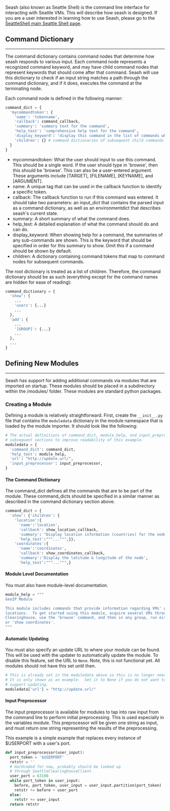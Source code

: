 Seash (also known as Seattle Shell) is the command line interface for interacting with Seattle VMs.  This will describe how seash is designed.  If you are a user interested in learning how to use Seash, please go to the [SeattleShell main Seattle Shell page](SeattleShell.md).





## Command Dictionary
----

The command dictionary contains command nodes that determine how seash responds to various input. Each command node represents a recognized command keyword, and may have child command nodes that represent keywords that should come after that command. Seash will use this dictionary to check if an input string matches a path through the command dictionary, and if it does, executes the command at the terminating node.

Each command node is defined in the following manner:

```python
command_dict = { 
  'mycommandtoken': {
    'name': 'tokenname',
    'callback': command_callback,
    'summary': 'summary text for the command',
    'help_text': 'comprehensive help text for the command',
    'display_keyword': 'display this command in the list of commands when the help command contains this display keyword.',
    'children': {} # command dictionaries of subsequent child commands
  }
}
```

 * mycommandtoken: What the user should input to use this command. This should be a single word. If the user should type in 'browse', then this should be 'browse'. This can also be a user-entered argument. These arguments include [TARGET], [FILENAME], [KEYNAME], and [ARGUMENT]. 
 * name: A unique tag that can be used in the callback function to identify a specific token.
 * callback: The callback function to run if this command was entered. It should take two parameters: an input_dict that contains the parsed input as a command dictionary, as well as an environmentdict that describes seash's current state.
 * summary: A short summary of what the command does.
 * help_text: A detailed explanation of what the command should do and can do.
 * display_keyword: When showing help for a command, the summaries of any sub-commands are shown. This is the keyword that should be specified in order for this summary to show. Omit this if a command should be shown by default.
 * children: A dictionary containing command tokens that map to command nodes for subsequent commands.

The root dictionary is treated as a list of children. Therefore, the command dictionary should be as such (everything except for the command names are hidden for ease of reading):
```python
command_dictionary = {
  'show': {
    ...
    'users': {...}
    ...
  },
  'add': {
    ...
    '[GROUP]': {...}
    ...
  },
  ...
}
```


## Defining New Modules
----

Seash has support for adding additional commands via modules that are imported on startup. These modules should be placed in a subdirectory within the /modules/ folder. These modules are standard python packages.



### Creating a Module
Defining a module is relatively straightforward.  First, create the ```__init__.py``` file that contains the ```moduledata``` dictionary in the module namespace that is loaded by the module importer.  It should look like the following:

```python
# The actual definitions of command_dict, module_help, and input_preprocessor are in 
# subsequent sections to improve readability of this example.
moduledata = {
  'command_dict': command_dict,
  'help_text': module_help,
  'url': "http://update.url/",
  'input_preprocessor': input_preprocessor,
}
```


#### The Command Dictionary

The command_dict defines all the commands that are to be part of the module.  These command_dicts should be specified in a similar manner as described in the command dictionary section above.

```python
command_dict = {
  'show': {'children': {
    'location':{
      'name':'location',
      'callback': show_location_callback,
      'summary': "Display location information (countries) for the nodes",
      'help_text':"""...""",}},
    'coordinates':{
      'name':'coordinates',
      'callback': show_coordinates_callback,
      'summary':'Display the latitude & longitude of the node',
      'help_text':"""...""",}
```


#### Module Level Documentation
You must also have module-level documentation.

```python
module_help = """
GeoIP Module

This module includes commands that provide information regarding VMs' geographical 
locations.  To get started using this module, acquire several VMs through the Seattle
Clearinghouse, use the 'browse' command, and then in any group, run either 'show location' 
or 'show coordinates'.
"""
```


#### Automatic Updating
You must also specify an update URL to where your module can be found.  This will be used with the updater to automatically update the module.  To disable this feature, set the URL to ```None```.  Note, this is not functional yet.  All modules should not have this set until then.
```python
# This is already set in the moduledata above so this is no longer needed.
# It is only shown as an example.  Set it to None if you do not want to 
# support updating.
moduledata['url'] = "http://update.url/"
```



#### Input Preprocessor
The input preprocessor is available for modules to tap into raw input from the command line to perform initial preprocessing.  This is used especially in the variables module.  This preprocessor will be given one string as input, and must return one string representing the results of the preprocessing.  

This example is a simple example that replaces every instance of $USERPORT with a user's port.
```python
def input_preprocessor(user_input):
  port_token = '$USERPORT'
  retstr = ''
  # Hardcoded for now, probably should be looked up
  # through SeattleClearinghouseClient
  user_port = 63100
  while port_token in user_input:
    before, port_token, user_input = user_input.partition(port_token)
    retstr += before + user_port
  else:
    retstr += user_input
  return retstr
```
